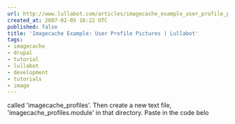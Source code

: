 ```yaml
---
url: http://www.lullabot.com/articles/imagecache_example_user_profile_pictures
created_at: 2007-02-05 16:22 UTC
published: false
title: 'Imagecache Example: User Profile Pictures | Lullabot'
tags:
- imagecache
- drupal
- tutorial
- lullabot
- development
- tutorials
- image
---
```


called 'imagecache_profiles'. Then create a new text file, 'imagecache_profiles.module' in that directory. Paste in the code belo
